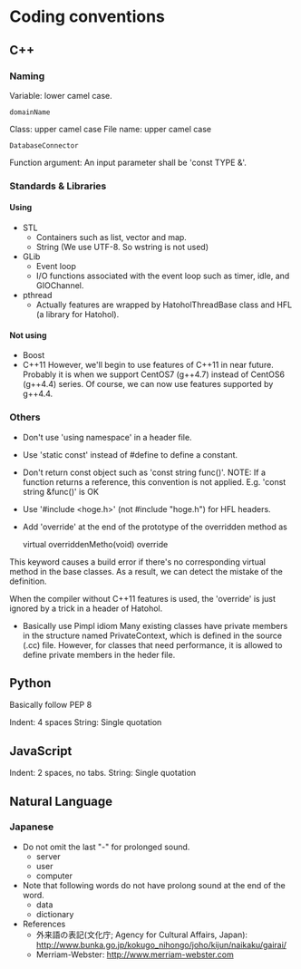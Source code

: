 # Coding conventions

## C++
### Naming
Variable: lower camel case.

	domainName

Class: upper camel case
File name: upper camel case

	DatabaseConnector

Function argument:
An input parameter shall be 'const TYPE &'.

### Standards & Libraries
#### Using
- STL
  * Containers such as list, vector and map.
  * String (We use UTF-8. So wstring is not used)
- GLib
  * Event loop
  * I/O functions associated with the event loop such as timer, idle, and GIOChannel.
- pthread
  * Actually features are wrapped by HatoholThreadBase class and HFL (a library for Hatohol).

#### Not using
- Boost
- C++11
However, we'll begin to use features of C++11 in near future. Probably it is
when we support CentOS7 (g++4.7) instead of CentOS6 (g++4.4) series.
Of course, we can now use features supported by g++4.4.

### Others
- Don't use 'using namespace' in a header file.
- Use 'static const' instead of #define to define a constant.
- Don't return const object such as 'const string func()'.
NOTE: If a function returns a reference, this convention is not applied.
      E.g. 'const string &func()' is OK

- Use '#include <hoge.h>' (not #include "hoge.h") for HFL headers.
- Add 'override' at the end of the prototype of the overridden method as

    virtual overriddenMetho(void) override

This keyword causes a build error if there's no corresponding virtual method
in the base classes. As a result, we can detect the mistake of the definition.

When the compiler without C++11 features is used, the 'override' is just ignored
by a trick in a header of Hatohol.

- Basically use Pimpl idiom
Many existing classes have private members in the structure named PrivateContext,
which is defined in the source (.cc) file.
However, for classes that need performance, it is allowed to define private
members in the heder file.

## Python
Basically follow PEP 8

Indent: 4 spaces
String: Single quotation

## JavaScript

Indent: 2 spaces, no tabs.
String: Single quotation

## Natural Language
### Japanese
- Do not omit the last "-" for prolonged sound.
    - server
    - user
    - computer
- Note that following words do not have prolong sound at the end of the word.
    - data
    - dictionary
- References
    - 外来語の表記(文化庁; Agency for Cultural Affairs, Japan): http://www.bunka.go.jp/kokugo_nihongo/joho/kijun/naikaku/gairai/
    - Merriam-Webster: http://www.merriam-webster.com
